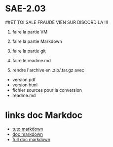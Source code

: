 # SAE-2.03

##ET TOI SALE FRAUDE VIEN SUR DISCORD LA !!!  
1. faire la partie VM
2. faire la partie Markdown
3. faire la partie git

4. faire le readme.md

5. rendre l'archive en .zip/.tar.gz avec
  * version pdf
  * version html
  * fichier sources pour la conversion
  * readme.md

# links doc Markdoc
* [tuto markdown](https://www.markdowntutorial.com/fr/lesson/7/)
* [doc markdown](https://commonmark.org/help/)
* [full doc markdown](https://docs.framasoft.org/fr/grav/markdown.html)

